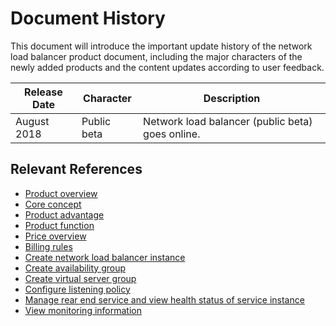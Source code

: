 # Document History

This document will introduce the important update history of the network load balancer product document, including the major characters of the newly added products and the content updates according to user feedback.

|Release Date|Character|Description|
|-|-|-|
|August 2018|Public beta| Network load balancer (public beta) goes online. |


## Relevant References

- [Product overview](../Introduction/Overview.md)
- [Core concept](../Introduction/Core-Concepts.md)
- [Product advantage](../Introduction/Benefits.md)
- [Product function](../Introduction/Functions.md)
- [Price overview](../Pricing/Price-Overview.md)
- [Billing rules](../Pricing/Billing-Rules.md)
- [Create network load balancer instance](../Getting-Started/Create-Instance.md)
- [Create availability group](../Getting-Started/Create-AvailabilityGroup.md)
- [Create virtual server group](../Operation-Guide/TargetGroup-Management.md)
- [Configure listening policy](../Operation-Guide/Listener-Management.md)
- [Manage rear end service and view health status of service instance](../Operation-Guide/Backend-Management.md)
- [View monitoring information](../Operation-Guide/Monitoring.md)
